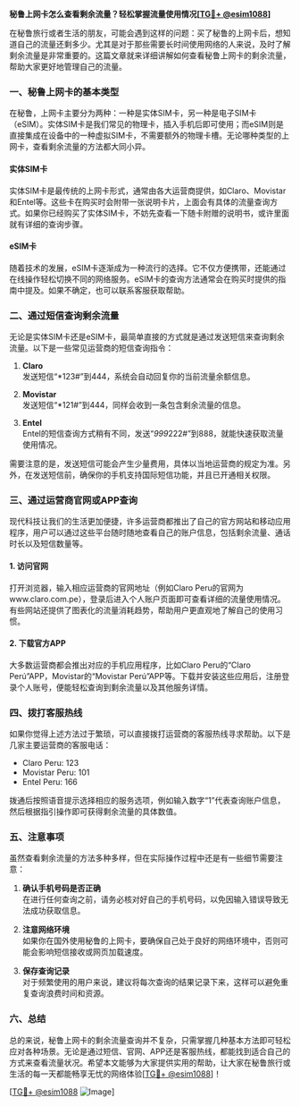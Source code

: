 **秘鲁上网卡怎么查看剩余流量？轻松掌握流量使用情况[[TG💪+ @esim1088](https://t.me/s/esim1088)]**

在秘鲁旅行或者生活的朋友，可能会遇到这样的问题：买了秘鲁的上网卡后，想知道自己的流量还剩多少。尤其是对于那些需要长时间使用网络的人来说，及时了解剩余流量是非常重要的。这篇文章就来详细讲解如何查看秘鲁上网卡的剩余流量，帮助大家更好地管理自己的流量。

### 一、秘鲁上网卡的基本类型

在秘鲁，上网卡主要分为两种：一种是实体SIM卡，另一种是电子SIM卡（eSIM）。实体SIM卡是我们常见的物理卡，插入手机后即可使用；而eSIM则是直接集成在设备中的一种虚拟SIM卡，不需要额外的物理卡槽。无论哪种类型的上网卡，查看剩余流量的方法都大同小异。

#### 实体SIM卡

实体SIM卡是最传统的上网卡形式，通常由各大运营商提供，如Claro、Movistar和Entel等。这些卡在购买时会附带一张说明卡片，上面会有具体的流量查询方式。如果你已经购买了实体SIM卡，不妨先查看一下随卡附赠的说明书，或许里面就有详细的查询步骤。

#### eSIM卡

随着技术的发展，eSIM卡逐渐成为一种流行的选择。它不仅方便携带，还能通过在线操作轻松切换不同的网络服务。eSIM卡的查询方法通常会在购买时提供的指南中提及。如果不确定，也可以联系客服获取帮助。

### 二、通过短信查询剩余流量

无论是实体SIM卡还是eSIM卡，最简单直接的方式就是通过发送短信来查询剩余流量。以下是一些常见运营商的短信查询指令：

1. **Claro**  
   发送短信“*123#”到444，系统会自动回复你的当前流量余额信息。

2. **Movistar**  
   发送短信“*121#”到444，同样会收到一条包含剩余流量的信息。

3. **Entel**  
   Entel的短信查询方式稍有不同，发送“*999*222#”到888，就能快速获取流量使用情况。

需要注意的是，发送短信可能会产生少量费用，具体以当地运营商的规定为准。另外，在发送短信前，确保你的手机支持国际短信功能，并且已开通相关权限。

### 三、通过运营商官网或APP查询

现代科技让我们的生活更加便捷，许多运营商都推出了自己的官方网站和移动应用程序，用户可以通过这些平台随时随地查看自己的账户信息，包括剩余流量、通话时长以及短信数量等。

#### 1. 访问官网
打开浏览器，输入相应运营商的官网地址（例如Claro Peru的官网为www.claro.com.pe），登录后进入个人账户页面即可查看详细的流量使用情况。有些网站还提供了图表化的流量消耗趋势，帮助用户更直观地了解自己的使用习惯。

#### 2. 下载官方APP
大多数运营商都会推出对应的手机应用程序，比如Claro Peru的“Claro Perú”APP，Movistar的“Movistar Perú”APP等。下载并安装这些应用后，注册登录个人账号，便能轻松查询到剩余流量以及其他服务详情。

### 四、拨打客服热线

如果你觉得上述方法过于繁琐，可以直接拨打运营商的客服热线寻求帮助。以下是几家主要运营商的客服电话：

- Claro Peru: 123
- Movistar Peru: 101
- Entel Peru: 166

拨通后按照语音提示选择相应的服务选项，例如输入数字“1”代表查询账户信息，然后根据指引操作即可获得剩余流量的具体数值。

### 五、注意事项

虽然查看剩余流量的方法多种多样，但在实际操作过程中还是有一些细节需要注意：

1. **确认手机号码是否正确**  
   在进行任何查询之前，请务必核对好自己的手机号码，以免因输入错误导致无法成功获取信息。

2. **注意网络环境**  
   如果你在国外使用秘鲁的上网卡，要确保自己处于良好的网络环境中，否则可能会影响短信接收或网页加载速度。

3. **保存查询记录**  
   对于频繁使用的用户来说，建议将每次查询的结果记录下来，这样可以避免重复查询浪费时间和资源。

### 六、总结

总的来说，秘鲁上网卡的剩余流量查询并不复杂，只需掌握几种基本方法即可轻松应对各种场景。无论是通过短信、官网、APP还是客服热线，都能找到适合自己的方式来查看流量状况。希望本文能够为大家提供实用的帮助，让大家在秘鲁旅行或生活的每一天都能畅享无忧的网络体验[[TG💪+ @esim1088](https://t.me/s/esim1088)]！

[[TG💪+ @esim1088](https://t.me/s/esim1088) ![Image](https://i.postimg.cc/4NQfJmqS/Snipaste-2025-05-13-00-14-12.png)]